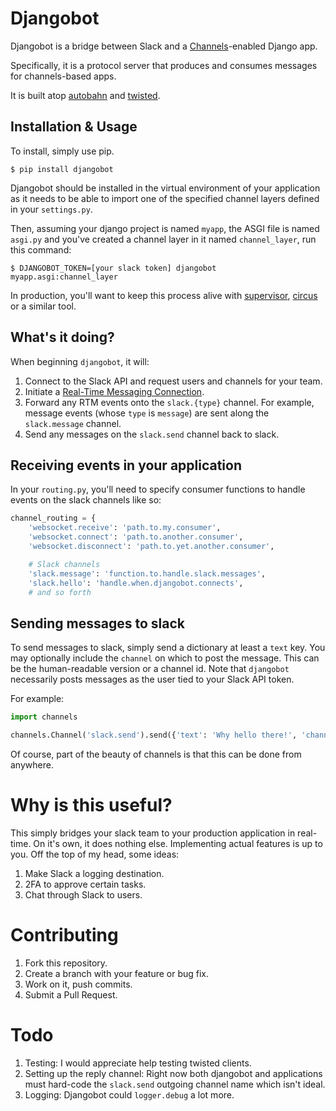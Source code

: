 # Djangobot

Djangobot is a bridge between Slack and a [Channels](https://channels.readthedocs.org)-enabled Django app.

Specifically, it is a protocol server that produces and consumes messages for channels-based apps.

It is built atop [autobahn](http://autobahn.ws/python/) and [twisted](http://twistedmatrix.com/trac/).

## Installation & Usage

To install, simply use pip.

```shell
$ pip install djangobot
```

Djangobot should be installed in the virtual environment of your application as it needs to be able to import one of the specified channel layers defined in your `settings.py`.

Then, assuming your django project is named `myapp`, the ASGI file is named `asgi.py` and you've created a channel layer in it named `channel_layer`, run this command:

```shell
$ DJANGOBOT_TOKEN=[your slack token] djangobot myapp.asgi:channel_layer
```

In production, you'll want to keep this process alive with [supervisor](http://supervisord.org/), [circus](https://circus.readthedocs.org/en/latest/) or a similar tool.

## What's it doing?

When beginning `djangobot`, it will:

1. Connect to the Slack API and request users and channels for your team.
2. Initiate a [Real-Time Messaging Connection](https://api.slack.com/rtm).
3. Forward any RTM events onto the `slack.{type}` channel. For example, message events
  (whose `type` is `message`) are sent along the `slack.message` channel.
4. Send any messages on the `slack.send` channel back to slack.

## Receiving events in your application

In your `routing.py`, you'll need to specify consumer functions to handle events on the slack
channels like so:

```python
channel_routing = {
    'websocket.receive': 'path.to.my.consumer',
    'websocket.connect': 'path.to.another.consumer',
    'websocket.disconnect': 'path.to.yet.another.consumer',

    # Slack channels
    'slack.message': 'function.to.handle.slack.messages',
    'slack.hello': 'handle.when.djangobot.connects',
    # and so forth
```

## Sending messages to slack

To send messages to slack, simply send a dictionary at least a `text` key. You may optionally include the `channel` on which to post the message. This can be the human-readable version or a channel id. Note that `djangobot` necessarily posts messages as the user tied to your Slack API token.

For example:

```python
import channels

channels.Channel('slack.send').send({'text': 'Why hello there!', 'channel': 'general'})
```

Of course, part of the beauty of channels is that this can be done from anywhere.

# Why is this useful?

This simply bridges your slack team to your production application in real-time. On it's own, it does nothing else. Implementing actual features is up to you. Off the top of my head, some ideas:

1. Make Slack a logging destination.
2. 2FA to approve certain tasks.
3. Chat through Slack to users.

# Contributing

1. Fork this repository.
2. Create a branch with your feature or bug fix.
3. Work on it, push commits.
4. Submit a Pull Request.

# Todo

1. Testing: I would appreciate help testing twisted clients.
2. Setting up the reply channel: Right now both djangobot and applications must hard-code the `slack.send` outgoing channel name which isn't ideal.
2. Logging: Djangobot could `logger.debug` a lot more.

